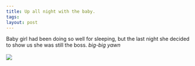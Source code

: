 ```yaml
---
title: Up all night with the baby.
tags: 
layout: post
---
```

Baby girl had been doing so well for sleeping, but the last night she decided to show us she was still the boss. *big-big yawn*<br /><br /><a href="http://xkcd.com/c149.html"><img src="http://xkcd.com/comics/sandwich.png"></a>
